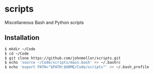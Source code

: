 # scripts
Miscellaneous Bash and Python scripts

## Installation

```bash
$ mkdir ~/Code
$ cd ~/Code
$ git clone https://github.com/johnmellor/scripts.git
$ echo 'source ~/Code/scripts/main.bash' >> ~/.bashrc
$ echo 'export PATH="$PATH:$HOME/Code/scripts"' >> ~/.bash_profile
```
